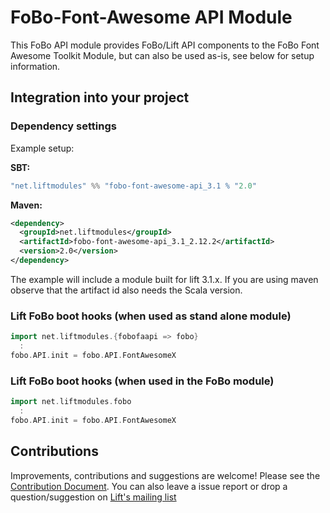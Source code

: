 # FoBo-Font-Awesome API Module

This FoBo API module provides FoBo/Lift API components to the FoBo Font Awesome Toolkit Module, 
but can also be used as-is, see below for setup information.

## Integration into your project 

### Dependency settings

Example setup:

**SBT:**
```scala
"net.liftmodules" %% "fobo-font-awesome-api_3.1 % "2.0"
```
**Maven:**
```xml
<dependency>
  <groupId>net.liftmodules</groupId>
  <artifactId>fobo-font-awesome-api_3.1_2.12.2</artifactId>
  <version>2.0</version>
</dependency>
```
The example will include a module built for lift 3.1.x. 
If you are using maven observe that the artifact id also needs the Scala version.

### Lift FoBo boot hooks (when used as stand alone module)
```scala
import net.liftmodules.{fobofaapi => fobo}
  :
fobo.API.init = fobo.API.FontAwesomeX 
```
### Lift FoBo boot hooks (when used in the FoBo module)
```scala
import net.liftmodules.fobo 
  :
fobo.API.init = fobo.API.FontAwesomeX 
```
Contributions
------
Improvements, contributions and suggestions are welcome! Please see the [Contribution Document](https://github.com/karma4u101/FoBo/blob/master/CONTRIBUTING.md). You can also leave a issue report or drop a question/suggestion on [Lift's mailing list](http://groups.google.com/group/liftweb/) 



